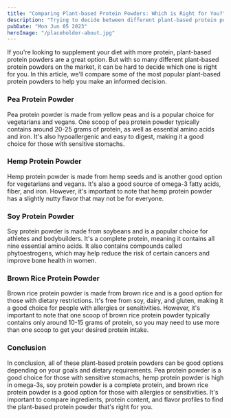 ```yaml
---
title: "Comparing Plant-based Protein Powders: Which is Right for You?"
description: "Trying to decide between different plant-based protein powders? Read on to find out which one is right for you and your goals. Compare ingredients, protein content, and more."
pubDate: "Mon Jun 05 2023"
heroImage: "/placeholder-about.jpg"
---
```


If you&#39;re looking to supplement your diet with more protein, plant-based protein powders are a great option. But with so many different plant-based protein powders on the market, it can be hard to decide which one is right for you. In this article, we&#39;ll compare some of the most popular plant-based protein powders to help you make an informed decision.

### Pea Protein Powder

Pea protein powder is made from yellow peas and is a popular choice for vegetarians and vegans. One scoop of pea protein powder typically contains around 20-25 grams of protein, as well as essential amino acids and iron. It&#39;s also hypoallergenic and easy to digest, making it a good choice for those with sensitive stomachs.

### Hemp Protein Powder

Hemp protein powder is made from hemp seeds and is another good option for vegetarians and vegans. It&#39;s also a good source of omega-3 fatty acids, fiber, and iron. However, it&#39;s important to note that hemp protein powder has a slightly nutty flavor that may not be for everyone.

### Soy Protein Powder

Soy protein powder is made from soybeans and is a popular choice for athletes and bodybuilders. It&#39;s a complete protein, meaning it contains all nine essential amino acids. It also contains compounds called phytoestrogens, which may help reduce the risk of certain cancers and improve bone health in women.

### Brown Rice Protein Powder

Brown rice protein powder is made from brown rice and is a good option for those with dietary restrictions. It&#39;s free from soy, dairy, and gluten, making it a good choice for people with allergies or sensitivities. However, it&#39;s important to note that one scoop of brown rice protein powder typically contains only around 10-15 grams of protein, so you may need to use more than one scoop to get your desired protein intake.

### Conclusion

In conclusion, all of these plant-based protein powders can be good options depending on your goals and dietary requirements. Pea protein powder is a good choice for those with sensitive stomachs, hemp protein powder is high in omega-3s, soy protein powder is a complete protein, and brown rice protein powder is a good option for those with allergies or sensitivities. It&#39;s important to compare ingredients, protein content, and flavor profiles to find the plant-based protein powder that&#39;s right for you.